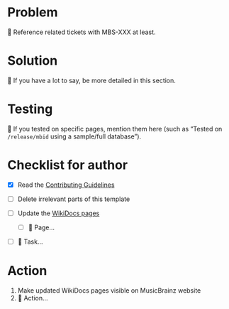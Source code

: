 <!--
    Hello! Thanks for submitting a pull request to MusicBrainz Server.
    We appreciate your time and interest in helping our project!

    Please use this template to help us review your change.

    Depending on your change, some sections may be unneeded, just remove these.
    For example, small pull requests usually don’t need the section “Action”.

    Remember that the more helpful info your pull request includes,
    the easier it is for us to understand and review your changes.

    Ensure that you’ve read through and followed the Contributing Guidelines, at
    https://github.com/metabrainz/musicbrainz-server/blob/master/CONTRIBUTING.md
-->

# Problem
<!--
    Anything that helps us understand why you are making this change goes here.
    What problem are you trying to fix? What does this change address?
-->

:beginner: Reference related tickets with MBS-XXX at least.


# Solution
<!--
    Talk about technical details, considerations, or other interesting points.
-->

:beginner: If you have a lot to say, be more detailed in this section.


# Testing
<!--
    Talk about the testing you have (and have not) done. It's useful
    for others to know what you've already checked so that they can
    avoid repeating the same things and consider what you might have missed.
-->

:beginner: If you tested on specific pages, mention them here (such as
“Tested on `/release/mbid` using a sample/full database”).


# Checklist for author
<!--
    The tasks you have to do to get your change ready for review. Use this if
    you draft a pull request. Mark done tasks with an [x] as you progress. See
    https://github.blog/2019-02-14-introducing-draft-pull-requests/
-->

* [x] Read the [Contributing Guidelines](https://github.com/metabrainz/musicbrainz-server/blob/master/CONTRIBUTING.md)
* [ ] Delete irrelevant parts of this template
* [ ] Update the [WikiDocs pages](https://wiki.musicbrainz.org/Category:WikiDocs_Page)
  * [ ] :beginner: Page...
* [ ] :beginner: Task...


# Action
<!--
    Other than merging your change, do you want / need us to do anything else
    with your change? This could include reviewing a specific part of your PR.
-->

1. Make updated WikiDocs pages visible on MusicBrainz website
2. :beginner: Action...
